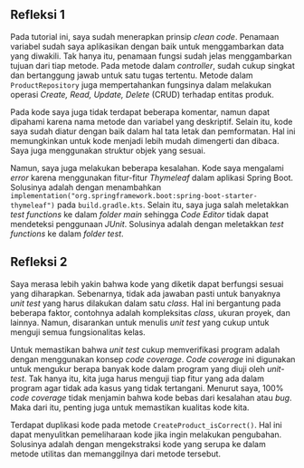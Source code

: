## **Refleksi 1**
Pada tutorial ini, saya sudah menerapkan prinsip *clean code*. Penamaan variabel sudah saya aplikasikan dengan baik untuk menggambarkan data yang diwakili. Tak hanya itu, penamaan fungsi sudah jelas menggambarkan tujuan dari tiap metode. Pada metode dalam *controller*, sudah cukup singkat dan bertanggung jawab untuk satu tugas tertentu. Metode dalam `ProductRepository` juga mempertahankan fungsinya dalam melakukan operasi *Create, Read, Update, Delete* (CRUD) terhadap entitas produk.

Pada kode saya juga tidak terdapat beberapa komentar, namun dapat dipahami karena nama metode dan variabel yang deskriptif. Selain itu, kode saya sudah diatur dengan baik dalam hal tata letak dan pemformatan. Hal ini memungkinkan untuk kode menjadi lebih mudah dimengerti dan dibaca. Saya juga menggunakan struktur objek yang sesuai.

Namun, saya juga melakukan beberapa kesalahan. Kode saya mengalami *error* karena menggunakan fitur-fitur *Thymeleaf* dalam aplikasi Spring Boot. Solusinya adalah dengan menambahkan `implementation("org.springframework.boot:spring-boot-starter-thymeleaf")` pada `build.gradle.kts`. Selain itu, saya juga salah meletakkan *test functions* ke dalam *folder main* sehingga *Code Editor* tidak dapat mendeteksi penggunaan *JUnit*. Solusinya adalah dengan meletakkan *test functions* ke dalam  *folder test*.
<br>

## **Refleksi 2**
Saya merasa lebih yakin bahwa kode yang diketik dapat berfungsi sesuai yang diharapkan. Sebenarnya, tidak ada jawaban pasti untuk banyaknya *unit test* yang harus dilakukan dalam satu *class*. Hal ini bergantung pada beberapa faktor, contohnya adalah kompleksitas *class*, ukuran proyek, dan lainnya. Namun, disarankan untuk menulis *unit test* yang cukup untuk menguji semua fungsionalitas kelas.

Untuk memastikan bahwa *unit test* cukup memverifikasi program adalah dengan menggunakan konsep *code coverage*. *Code coverage* ini digunakan untuk mengukur berapa banyak kode dalam program yang diuji oleh *unit-test*. Tak hanya itu, kita juga harus menguji tiap fitur yang ada dalam program agar tidak ada kasus yang tidak tertangani. Menurut saya, 100% *code coverage* tidak menjamin bahwa kode bebas dari kesalahan atau *bug*. Maka dari itu, penting juga untuk memastikan kualitas kode kita.

Terdapat duplikasi kode pada metode `CreateProduct_isCorrect()`. Hal ini dapat menyulitkan pemeliharaan kode jika ingin melakukan pengubahan. Solusinya adalah dengan mengekstraksi kode yang serupa ke dalam metode utilitas dan memanggilnya dari metode tersebut.
<br>